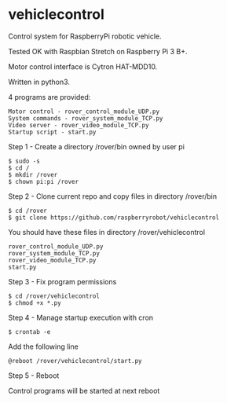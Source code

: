 # vehiclecontrol

Control system for RaspberryPi robotic vehicle.

Tested OK with Raspbian Stretch on Raspberry Pi 3 B+.

Motor control interface is Cytron HAT-MDD10.

Written in python3.

4 programs are provided:

	Motor control - rover_control_module_UDP.py
	System commands - rover_system_module_TCP.py
	Video server - rover_video_module_TCP.py
	Startup script - start.py

Step 1 - Create a directory /rover/bin owned by user pi

	$ sudo -s
	$ cd /
	$ mkdir /rover
	$ chown pi:pi /rover

Step 2 - Clone current repo and copy files in directory /rover/bin

	$ cd /rover
	$ git clone https://github.com/raspberryrobot/vehiclecontrol

You should have these files in directory /rover/vehiclecontrol

	rover_control_module_UDP.py
	rover_system_module_TCP.py
	rover_video_module_TCP.py
	start.py

Step 3 - Fix program permissions

	$ cd /rover/vehiclecontrol
	$ chmod +x *.py

Step 4 - Manage startup execution with cron 
	
	$ crontab -e

Add the following line

	@reboot /rover/vehiclecontrol/start.py
	
Step 5 - Reboot

Control programs will be started at next reboot
